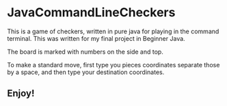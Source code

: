 # JavaCommandLineCheckers
This is a game of checkers, written in pure java for playing in the command terminal. 
This was written for my final project in Beginner Java. 

The board is marked with numbers on the side and top.

To make a standard move, first type you pieces coordinates separate those by a space, and then type your destination
coordinates.


## Enjoy!
